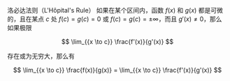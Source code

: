 洛必达法则（L'Hôpital's Rule）
如果在某个区间内，函数 $f(x)$ 和 $g(x)$ 都是可微的，且在某点 $c$ 处 $f(c) = g(c) = 0$ 或 $f(c) = g(c) = \pm \infty$，而且 $g'(x) \neq 0$，那么如果极限

$$
\lim_{{x \to c}} \frac{f'(x)}{g'(x)}
$$

存在或为无穷大，那么有

$$
\lim_{{x \to c}} \frac{f(x)}{g(x)} = \lim_{{x \to c}} \frac{f'(x)}{g'(x)}
$$